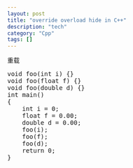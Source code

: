 ```yaml
---
layout: post
title: "override overload hide in C++"
description: "tech"
category: "Cpp"
tags: []
---
```

重载
<pre class="brush: cpp; title: ; notranslate" title="">
void foo(int i) {}
void foo(float f) {}
void foo(double d) {}
int main()
{
	int i = 0;
	float f = 0.00;
	double d = 0.00;
	foo(i);
	foo(f);
	foo(d);
	return 0;
}</pre>

